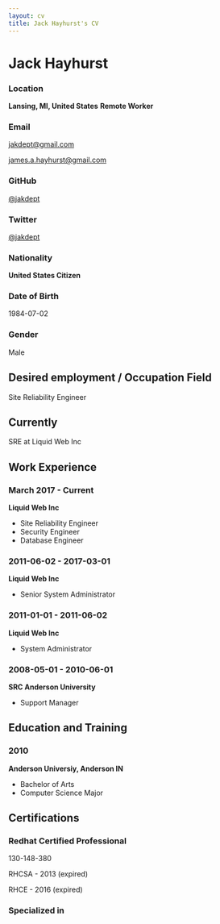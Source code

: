 ```yaml
---
layout: cv
title: Jack Hayhurst's CV
---
```


# Jack Hayhurst

### Location
__Lansing, MI, United States__
__Remote Worker__

### Email
<a href="mailto:jakdept@gmail.com">jakdept@gmail.com</a>

<a href="mailto:james.a.hayhurst@gmail.com">james.a.hayhurst@gmail.com</a>

### GitHub
<a href="https://github.com/jakdept">@jakdept</a>

### Twitter
<a href="https://twitter.com/jakdept">@jakdept</a>

### Nationality
__United States Citizen__

### Date of Birth
1984-07-02

### Gender
Male

## Desired employment / Occupation Field
Site Reliability Engineer

## Currently
SRE at Liquid Web Inc

## Work Experience

### March 2017 - Current
__Liquid Web Inc__
- Site Reliability Engineer
- Security Engineer
- Database Engineer

### 2011-06-02 - 2017-03-01
__Liquid Web Inc__
- Senior System Administrator

### 2011-01-01 - 2011-06-02
__Liquid Web Inc__
- System Administrator

### 2008-05-01 - 2010-06-01
__SRC Anderson University__
- Support Manager

## Education and Training

### 2010
__Anderson Universiy, Anderson IN__
- Bachelor of Arts
- Computer Science Major

## Certifications

### Redhat Certified Professional

130-148-380

RHCSA - 2013 (expired)

RHCE - 2016 (expired)


### Specialized in




<!-- ### Footer

Last updated: May 2013 -->


